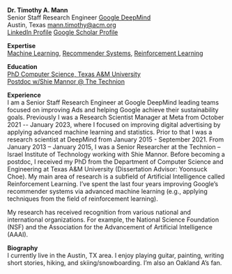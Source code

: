 
**Dr. Timothy A. Mann**    
Senior Staff Research Engineer
[Google DeepMind](https://www.deepmind.com/)  
Austin, Texas
[mann.timothy@acm.org](mailto:mann.timothy@acm.org)  
[LinkedIn Profile](https://www.linkedin.com/in/timothy-mann-09a0531b/)
[Google Scholar Profile](https://scholar.google.com/citations?user=iIKGkhYAAAAJ)  

**Expertise**  
[Machine Learning](http://en.wikipedia.org/wiki/Machine_learning), [Recommender Systems](https://en.wikipedia.org/wiki/Recommender_system), [Reinforcement Learning](http://en.wikipedia.org/wiki/Reinforcement_learning)

**Education**  
[PhD Computer Science, Texas A&M University](http://cs.tamu.edu/)  
[Postdoc w/Shie Mannor @ The Technion](https://shie.net.technion.ac.il/)  

**Experience**  
I am a Senior Staff Research Engineer at Google DeepMind leading teams focused on improving Ads and helping Google achieve their sustainability goals. Previously I was a Research Scientist Manager at Meta from October 2021 -- January 2023, where I focused on improving digital advertising by applying advanced machine learning and statistics. Prior to that I was a research scientist at DeepMind from January 2015 - September 2021. From January 2013 – January 2015, I was a Senior Researcher at the Technion – Israel Institute of Technology working with Shie Mannor. Before becoming a postdoc, I received my PhD from the Department of Computer Science and Engineering at Texas A&M University (Dissertation Advisor: Yoonsuck Choe). My main area of research is a subfield of Artificial Intelligence called Reinforcement Learning. I’ve spent the last four years improving Google’s recommender systems via advanced machine learning (e.g., applying techniques from the field of reinforcement learning).

My research has received recognition from various national and international organizations. For example, the National Science Foundation (NSF) and the Association for the Advancement of Artificial Intelligence (AAAI).

**Biography**  
I currently live in the Austin, TX area. I enjoy playing guitar, painting, writing short stories, hiking, and skiing/snowboarding. I’m also an Oakland A’s fan.
